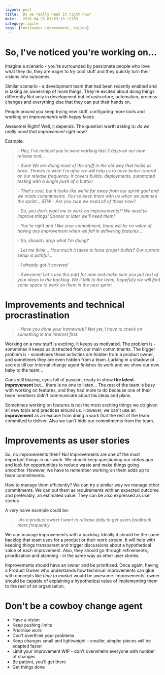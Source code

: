 ```yaml
---
layout: post
title:  Do we really need it right now? 
date:   2016-04-26 01:53:18 +1100
category: agile
tags: [continuous improvement, kaizen]
---
```


# So, I've noticed you're working on...
Imagine a scenario - you're surrounded by passionate people who love what they do, 
they are eager to try cool stuff and they quickly turn their visions into outcomes.

Similar scenario - a development team that had been recently enabled and 
is taking an ownership of more things. They're excited about doing things differently
Not only in development but infrastructure, automation, process changes and 
everything else that they can put their hands on. 

People around you keep trying new stuff, configuring more tools and working on *improvements* with
happy faces

Awesome! Right?
Well, it depends. The question worth asking is: *do we really need that improvement right now?*

Example:

>*\- Hey, I've noticed you're were working last 3 days on our new release tool...*
>
>*\- Sure! We are doing most of the stuff in the old way that holds us back. Thanks to what 
I'm after we will help us to have better control on our release frequency.
It covers builds, deployments, automated testing with a single push of a button* 
>
>*\- That's cool, but it looks like we're far away from our sprint goal and we made commitments.
You've been there with us when we planned the sprint...
BTW - Are you sure we need all of these now?*
>
>*\- So, you don't want me to work on improvements?! We need to improve things! 
Sooner or later we'll need them!*
>
>*\- You're right and I like your commitment, there will be no value of having any improvement when we fail in delivering features...*
>
>*\- So, should I drop what I'm doing?*
>
>*\- Let me think... How much it takes to have proper builds? Our current setup is painful...*
>
>*\- I already got it covered*
>
>*\- Awesome! Let's use this part for now and make sure you put rest of your ideas to the backlog.
We'll talk to the team, hopefully we will find some space to work on them in the next sprint*

# Improvements and technical procrastination

>*\- Have you done your homework? Not yet, I have to check on something in the Internet first*

Working on a new stuff is exciting. It keeps us motivated. The problem is - sometimes it 
keeps us distracted from our main commitments. The bigger problem is - sometimes 
these activities are hidden from a product owner, and sometimes they are even hidden from a team.
Lurking in a shadow of secrets till our internal change agent finishes its work 
and we show our new baby to the team...

Guns still blazing, eyes full of passion, ready to show **the latest improvement** but... 
there is no one to listen... The rest of the team is busy with working on features, 
and they had more to do because one of their team members didn't communicate about his ideas and plans.

Sometimes working on features is not the most exciting things we do given all new tools and 
practices around us. However, we can't use an **improvement** as an excuse from doing a work that the 
rest of the team committed to deliver. Also we can't hide our commitments from the team.


# Improvements as user stories
So, no improvements then? No! Improvements are one of the most important things in our work.
We should keep questioning our *status quo* and look for opportunities to reduce waste and
make things going smoother. However, we have to remember working on them adds up to team commitments.

How to manage them efficiently? We can try a similar way we manage other commitments.
We can put them as requirements with an expected outcome and preferably, an estimated value.
They can be also expressed as user stories

A very naive example could be:

>\-*As a product owner I want to release daily to get users feedback more frequently*

We can manage improvements with a backlog. Ideally it should be the same backlog that team uses for 
a product or their work stream. It will help with keeping things transparent and trigger discussions 
about a hypothetical value of each improvement. Also, they should go through refinements, prioritisation 
and planning - in the same way as other user stories. 

Improvements should have an owner and be prioritised. Once again, having a Product Owner who 
understands how technical improvements can glue with concepts like *time to market* would be awesome.
Improvements' owner should be capable of explaining a hypothetical value of implementing them to the 
rest of an organisation. 


# Don't be a cowboy change agent
* Have a vision
* Keep pushing limits
* Prioritise work
* Don't overthink your problems
* Keep changes small and lightweight - smaller, simpler pieces will be adapted faster
* Limit your improvement WIP - don't overwhelm everyone with number of changes
* Be patient, you'll get there
* Get things done